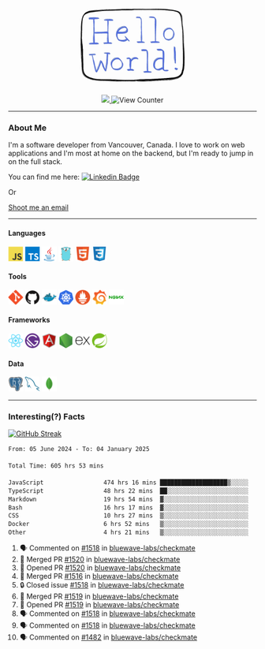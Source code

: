 <div align="center">
    <img src="./img/hello_world.webp" height="200px" width="">
    <div>
        <a href="https://www.linkedin.com/in/ajhollid">
            <img src="https://img.shields.io/badge/LinkedIn-blue"/>
        </a>
        <img src="https://komarev.com/ghpvc/?username=ajhollid&color=yellow" alt="View Counter">
    </div>
</div>

---

### About Me

I'm a software developer from Vancouver, Canada. I love to work on web applications and I'm most at home on the backend, but I'm ready to jump in on the full stack.

You can find me here: [![Linkedin Badge](https://img.shields.io/badge/-ajhollid-blue?style=flat&logo=Linkedin&logoColor=white)](https://www.linkedin.com/in/ajhollid)

Or

[Shoot me an email](mailto:ajhollid@gmail.com)

---

#### Languages

<div>
    <img src="./img/devicons/javascript-original.svg" width=30 height=30 alt="JavaScript">
    <img src="/img/devicons/typescript-original.svg" width=30 height=30 alt="TypeScript">
    <img src="./img/devicons/java-original.svg" width=30 height=30 alt="Java">
    <img src="./img/devicons/go-original.svg" width=30 height=30 alt="Golang">
    <img src="./img/devicons/html5-original.svg" width=30 height=30 alt="HTML 5">
    <img src="./img/devicons/css3-original.svg" width=30 height=30 alt="CSS 3">
</div>

#### Tools

<div>
    <img src="./img/devicons/git-original.svg" width=30 height=30 alt="Git">
    <img src="./img/devicons/github-original.svg" width=30 height=30 alt="Github">
    <img src="./img/devicons/docker-original.svg" width=30 
    height=30 alt="Docker">
    <img src="./img/devicons/kubernetes-original.svg" width=30 height=30 alt="K8">
    <img src="./img/devicons/prometheus-original.svg" width=30 height=30 alt="Prometheus">
    <img src="./img/devicons/grafana-original.svg" width=30 height=30 alt="Grafana">
    <img src="./img/devicons/nginx-original.svg" width=30 height=30 alt="Nginx">
</div>

#### Frameworks

<div>
    <img src="./img/devicons/react-original.svg" width=30 height=30 alt="React">
    <img src="./img/devicons/gatsby-original.svg" width=30 height=30 alt="Gatsby">
    <img src="./img/devicons/angularjs-original.svg" width=30 height=30 alt="AngularJS">
    <img src="./img/devicons/nodejs-original.svg" width=30 height=30 alt="NodeJS">
    <img src="./img/devicons/express-original.svg" width=30 height=30 alt="Express">
    <img src="./img/devicons/spring-original.svg" width=30 height=30 alt="Spring">
</div>

#### Data

<div>
    <img src="./img/devicons/postgresql-original.svg" width=30 height=30 alt="Postgresql">
    <img src="./img/devicons/mysql-original.svg" width=30 height=30 alt="Mysql">
    <img src="./img/devicons/mongodb-original.svg" width=30 height=30 alt="MongoDB">
</div>

---

### Interesting(?) Facts

[![GitHub Streak](http://github-readme-streak-stats.herokuapp.com?user=ajhollid)](https://git.io/streak-stats)

 <!--START_SECTION:waka-->

```txt
From: 05 June 2024 - To: 04 January 2025

Total Time: 605 hrs 53 mins

JavaScript                 474 hrs 16 mins ███████████████████▒░░░░░   77.72 %
TypeScript                 48 hrs 22 mins  ██░░░░░░░░░░░░░░░░░░░░░░░   07.93 %
Markdown                   19 hrs 54 mins  ▓░░░░░░░░░░░░░░░░░░░░░░░░   03.26 %
Bash                       16 hrs 17 mins  ▓░░░░░░░░░░░░░░░░░░░░░░░░   02.67 %
CSS                        10 hrs 27 mins  ▒░░░░░░░░░░░░░░░░░░░░░░░░   01.71 %
Docker                     6 hrs 52 mins   ▒░░░░░░░░░░░░░░░░░░░░░░░░   01.13 %
Other                      4 hrs 21 mins   ▒░░░░░░░░░░░░░░░░░░░░░░░░   00.72 %
```

<!--END_SECTION:waka-->


<!--START_SECTION:activity-->
1. 🗣 Commented on [#1518](https://github.com/bluewave-labs/checkmate/issues/1518#issuecomment-2573656263) in [bluewave-labs/checkmate](https://github.com/bluewave-labs/checkmate)
2. 🎉 Merged PR [#1520](https://github.com/bluewave-labs/checkmate/pull/1520) in [bluewave-labs/checkmate](https://github.com/bluewave-labs/checkmate)
3. 💪 Opened PR [#1520](https://github.com/bluewave-labs/checkmate/pull/1520) in [bluewave-labs/checkmate](https://github.com/bluewave-labs/checkmate)
4. 🎉 Merged PR [#1516](https://github.com/bluewave-labs/checkmate/pull/1516) in [bluewave-labs/checkmate](https://github.com/bluewave-labs/checkmate)
5. 🔒 Closed issue [#1518](https://github.com/bluewave-labs/checkmate/issues/1518) in [bluewave-labs/checkmate](https://github.com/bluewave-labs/checkmate)
6. 🎉 Merged PR [#1519](https://github.com/bluewave-labs/checkmate/pull/1519) in [bluewave-labs/checkmate](https://github.com/bluewave-labs/checkmate)
7. 💪 Opened PR [#1519](https://github.com/bluewave-labs/checkmate/pull/1519) in [bluewave-labs/checkmate](https://github.com/bluewave-labs/checkmate)
8. 🗣 Commented on [#1518](https://github.com/bluewave-labs/checkmate/issues/1518#issuecomment-2573641993) in [bluewave-labs/checkmate](https://github.com/bluewave-labs/checkmate)
9. 🗣 Commented on [#1518](https://github.com/bluewave-labs/checkmate/issues/1518#issuecomment-2571702183) in [bluewave-labs/checkmate](https://github.com/bluewave-labs/checkmate)
10. 🗣 Commented on [#1482](https://github.com/bluewave-labs/checkmate/issues/1482#issuecomment-2569794462) in [bluewave-labs/checkmate](https://github.com/bluewave-labs/checkmate)
<!--END_SECTION:activity-->
